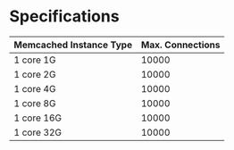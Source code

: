 # Specifications

Memcached Instance Type|	Max. Connections
:---|:--
1 core 1G	|10000
1 core 2G  |10000
1 core 4G	|10000
1 core 8G	|10000
1 core 16G	|10000
1 core 32G	|10000
